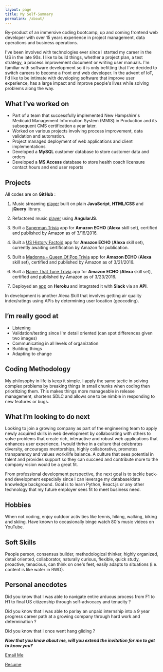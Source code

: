 ```yaml
---
layout: page
title: My Self-Summary
permalink: /about/
---
```



By-product of an immersive coding bootcamp, up and coming frontend web developer with over 15 years experience in project management, data operations and business operations.

I've been involved with technologies ever since I started my career in the US in the late 90s. I like to build things, whether a project plan, a test strategy, a process improvement document or writing user manuals. I'm familiar with software development so it is only befitting that I've decided to switch careers to become a front end web developer. In the advent of IoT, I'd like to be intimate with developing software that improve user experience, has a large impact and improve people's lives while solving problems along the way.

## What I’ve worked on ##

 - Part of a team that successfully implemented New Hampshire's Medicaid Management Information System (MMIS) in Production and its subsequent CMS certification a year later.
 - Worked on various projects involving process improvement, data validation and automation.
 - Project managed deployment of web applications and client implementations
 - Developed a **MySQL** customer database to store customer data and orders
 - Developed a **MS Access** database to store health coach licensure contact hours and end user reports


## Projects ##
All codes are on **GitHub** :

 1. Music streaming [player](https://github.com/hcamdclk8/bloc-jams.git) built on plain **JavaScript**, **HTML/CSS** and **jQuery** library.
 
 2. Refactored music [player](https://github.com/hcamdclk8/bloc-jams-angular.git) using **AngularJS**.
 3. Built a [Superman Trivia](https://github.com/hcamdclk8/SupermanTrivia.git) app for **Amazon ECHO** (**Alexa** skill set), certified and published by Amazon as of 3/16/2016.
 4. Built a [US History Factoid](https://github.com/hcamdclk8/US-history-Facts.git) app for **Amazon ECHO** (**Alexa** skill set), currently awaiting certification by Amazon for publication.
 5. Built a [Madonna - Queen Of Pop Trivia](https://github.com/hcamdclk8/QueenOfPopTrivia.git) app for **Amazon ECHO** (**Alexa** skill set), certified and published by Amazon as of 3/21/2016.
 6. Built a [Name That Tune Trivia](https://github.com/hcamdclk8/NameThatSongTrivia.git) app for **Amazon ECHO** (**Alexa** skill set), certified and published by Amazon as of 3/23/2016.
 7. Deployed an [app](https://github.com/hcamdclk8/starbot.git) on **Heroku** and integrated it with **Slack** via an **API**.

In development is another Alexa Skill that involves getting air quality index/ratings using APIs by determining user location (geocoding).


<!-- Side Projects 
Personal [homepage](http://hcamdclk8.github.io) that is still under construction. -->

## I’m really good at ##

 - Listening
 - Validation/testing since I'm detail oriented (can spot differences given two images)
 - Communicating in all levels of organization
 - Building things
 - Adapting to change

## Coding Methodology ##
My philosophy in life is keep it simple. I apply the same tactic in solving complex problems by breaking things in small chunks when coding then prioritizing them. This makes things more manageable in release management, shortens SDLC and allows one to be nimble in responding to new features or bugs.

## What I’m looking to do next ##
Looking to join a growing company as part of the engineering team to apply newly acquired skills in web development by collaborating with others to solve problems that create rich, interactive and robust web applications that enhances user experience. I would thrive in a culture that celebrates diversity, encourages mentorships, highly collaborative, promotes transparency and values work/life balance. A culture that sees potential in talent and provides support so they can succeed and contribute more to the company vision would be a great fit.

From professional development perspective, the next goal is to tackle back-end development especially since I can leverage my database/data knowledge background. Goal is to learn Python, React.js or any other technology that my future employer sees fit to meet business need.

## Hobbies ##
When not coding, enjoy outdoor activities like tennis, hiking, walking, biking and skiing. Have known to occasionally binge watch 80's music videos on YouTube.

## Soft Skills ##
People person, consensus builder, methodological thinker, highly organized, detail oriented, collaborator, naturally curious, flexible, quick study, proactive, tenacious, can think on one's feet, easily adapts to situations (i.e. content is like water in RWD).

## Personal anecdotes ##
Did you know that I was able to navigate entire arduous process from F1 to H1 to final US citizenship through self-advocacy and tenacity ?

Did you know that I was able to parlay an unpaid internship into a 9 year progress career path at a growing company through hard work and determination ?

Did you know that I once went hang gliding ?

***Now that you know about me, will you extend the invitation for me to get to know you?***

[Email Me](mailto:hcamdclk8@gmail.com)

[Resume](https://drive.google.com/file/d/0B6LI39S3y_-yWUx6XzJ4bW1HVDg/view)
